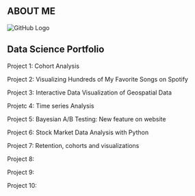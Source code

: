 ## ABOUT ME
[logo]: https://media.licdn.com/mpr/mpr/shrinknp_200_200/p/7/005/009/3bb/04937d5.jpg "Logo Title Text 2"

![GitHub Logo](https://media.licdn.com/mpr/mpr/shrinknp_200_200/p/7/005/009/3bb/04937d5.jpg)

## Data Science Portfolio

Project 1: Cohort Analysis

Project 2: Visualizing Hundreds of My Favorite Songs on Spotify

Project 3: Interactive Data Visualization of Geospatial Data

Projetc 4: Time series Analysis

Project 5: Bayesian A/B Testing: New feature on website

Project 6: Stock Market Data Analysis with Python 

Project 7: Retention, cohorts and visualizations

Project 8:

Project 9:

Project 10:
